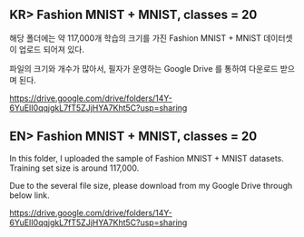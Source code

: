 ## KR> Fashion MNIST + MNIST, classes = 20

해당 폴더에는 약 117,000개 학습의 크기를 가진 Fashion MNIST + MNIST 데이터셋이 업로드 되어져 있다.

파일의 크기와 개수가 많아서, 필자가 운영하는 Google Drive 를 통하여 다운로드 받으며 된다.

https://drive.google.com/drive/folders/14Y-6YuEII0qqjgkL7fT5ZJjHYA7Kht5C?usp=sharing


## EN> Fashion MNIST + MNIST, classes = 20

In this folder, I uploaded the sample of Fashion MNIST + MNIST datasets. Training set size is around 117,000.

Due to the several file size, please download from my Google Drive through below link.

https://drive.google.com/drive/folders/14Y-6YuEII0qqjgkL7fT5ZJjHYA7Kht5C?usp=sharing
